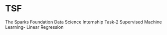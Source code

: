 # TSF
The Sparks Foundation Data Science Internship Task-2
Supervised Machine Learning- Linear Regression
